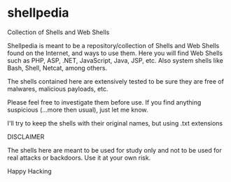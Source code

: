 # shellpedia
Collection of Shells and Web Shells

Shellpedia is meant to be a repository/collection of Shells and Web Shells found on the Internet, and ways to use them. Here you will find Web Shells such as PHP, ASP, .NET, JavaScript, Java, JSP, etc. Also system shells like Bash, Shell, Netcat, among others.

The shells contained here are extensively tested to be sure they are free of malwares, malicious payloads, etc.

Please feel free to investigate them before use. If you find anything suspicious (...more then usual), just let me know.

I'll try to keep the shells with their original names, but using .txt extensions

DISCLAIMER

The shells here are meant to be used for study only and not to be used for real attacks or backdoors. Use it at your own risk.


Happy Hacking
